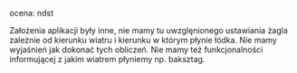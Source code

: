 
ocena: ndst

Założenia aplikacji były inne, nie mamy tu uwzglęnionego ustawiania żagla zależnie od kierunku wiatru i kierunku w którym płynie łódka. Nie mamy wyjaśnień jak dokonać tych obliczeń. Nie mamy też funkcjonalności informującej z jakim wiatrem płyniemy np. baksztag.
